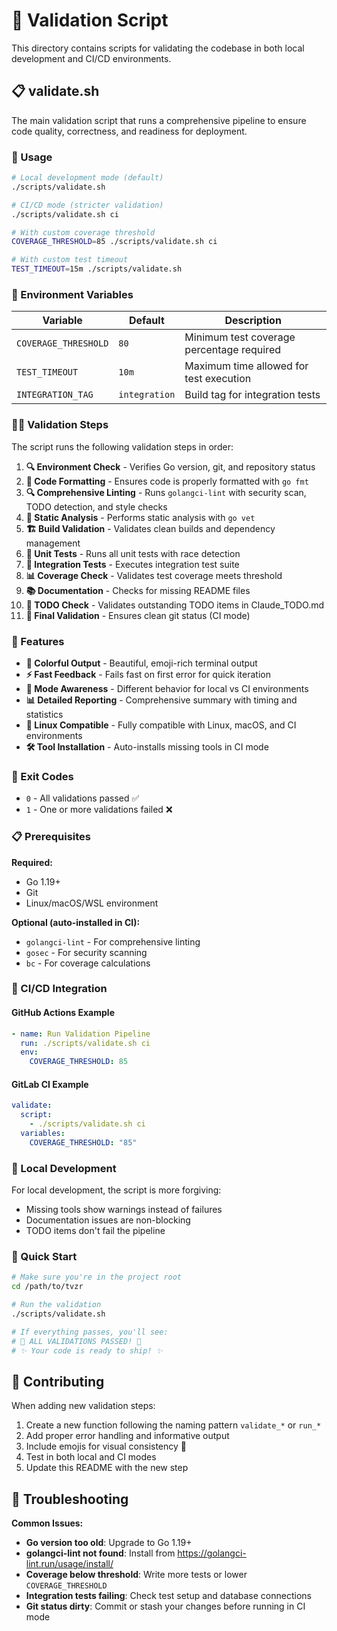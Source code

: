 # 🚀 Validation Script

This directory contains scripts for validating the codebase in both local development and CI/CD environments.

## 📋 validate.sh

The main validation script that runs a comprehensive pipeline to ensure code quality, correctness, and readiness for deployment.

### 🎯 Usage

```bash
# Local development mode (default)
./scripts/validate.sh

# CI/CD mode (stricter validation)
./scripts/validate.sh ci

# With custom coverage threshold
COVERAGE_THRESHOLD=85 ./scripts/validate.sh ci

# With custom test timeout
TEST_TIMEOUT=15m ./scripts/validate.sh
```

### 🔧 Environment Variables

| Variable | Default | Description |
|----------|---------|-------------|
| `COVERAGE_THRESHOLD` | `80` | Minimum test coverage percentage required |
| `TEST_TIMEOUT` | `10m` | Maximum time allowed for test execution |
| `INTEGRATION_TAG` | `integration` | Build tag for integration tests |

### 🏃‍♂️ Validation Steps

The script runs the following validation steps in order:

1. **🔍 Environment Check** - Verifies Go version, git, and repository status
2. **🎨 Code Formatting** - Ensures code is properly formatted with `go fmt`
3. **🔍 Comprehensive Linting** - Runs `golangci-lint` with security scan, TODO detection, and style checks
4. **🔬 Static Analysis** - Performs static analysis with `go vet`
5. **🏗️ Build Validation** - Validates clean builds and dependency management
6. **🧪 Unit Tests** - Runs all unit tests with race detection
7. **🔗 Integration Tests** - Executes integration test suite
8. **📊 Coverage Check** - Validates test coverage meets threshold
9. **📚 Documentation** - Checks for missing README files
10. **🎯 TODO Check** - Validates outstanding TODO items in Claude_TODO.md
11. **🧹 Final Validation** - Ensures clean git status (CI mode)

### 🎨 Features

- **🌈 Colorful Output** - Beautiful, emoji-rich terminal output
- **⚡ Fast Feedback** - Fails fast on first error for quick iteration
- **🔄 Mode Awareness** - Different behavior for local vs CI environments
- **📊 Detailed Reporting** - Comprehensive summary with timing and statistics
- **🐧 Linux Compatible** - Fully compatible with Linux, macOS, and CI environments
- **🛠️ Tool Installation** - Auto-installs missing tools in CI mode

### 🚨 Exit Codes

- `0` - All validations passed ✅
- `1` - One or more validations failed ❌

### 📋 Prerequisites

**Required:**
- Go 1.19+ 
- Git
- Linux/macOS/WSL environment

**Optional (auto-installed in CI):**
- `golangci-lint` - For comprehensive linting
- `gosec` - For security scanning
- `bc` - For coverage calculations

### 🔧 CI/CD Integration

#### GitHub Actions Example
```yaml
- name: Run Validation Pipeline
  run: ./scripts/validate.sh ci
  env:
    COVERAGE_THRESHOLD: 85
```

#### GitLab CI Example
```yaml
validate:
  script:
    - ./scripts/validate.sh ci
  variables:
    COVERAGE_THRESHOLD: "85"
```

### 🎯 Local Development

For local development, the script is more forgiving:
- Missing tools show warnings instead of failures
- Documentation issues are non-blocking
- TODO items don't fail the pipeline

### 🚀 Quick Start

```bash
# Make sure you're in the project root
cd /path/to/tvzr

# Run the validation
./scripts/validate.sh

# If everything passes, you'll see:
# 🎉 ALL VALIDATIONS PASSED! 🎉
# ✨ Your code is ready to ship! ✨
```

## 🤝 Contributing

When adding new validation steps:
1. Create a new function following the naming pattern `validate_*` or `run_*`
2. Add proper error handling and informative output
3. Include emojis for visual consistency 🎨
4. Test in both local and CI modes
5. Update this README with the new step

## 🐛 Troubleshooting

**Common Issues:**

- **Go version too old**: Upgrade to Go 1.19+
- **golangci-lint not found**: Install from https://golangci-lint.run/usage/install/
- **Coverage below threshold**: Write more tests or lower `COVERAGE_THRESHOLD`
- **Integration tests failing**: Check test setup and database connections
- **Git status dirty**: Commit or stash your changes before running in CI mode
